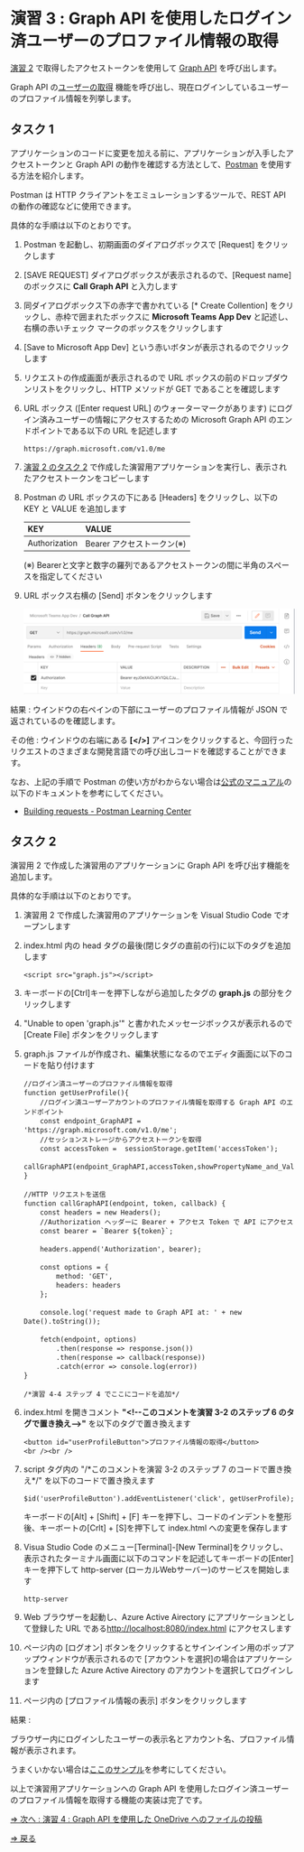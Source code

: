 # 演習 3 : Graph API を使用したログイン済ユーザーのプロファイル情報の取得
[演習 2](Ex02.md) で取得したアクセストークンを使用して [Graph API](https://docs.microsoft.com/ja-jp/graph/overview) を呼び出します。

Graph API の[ユーザーの取得](https://docs.microsoft.com/ja-jp/graph/api/user-get) 機能を呼び出し、現在ログインしているユーザーのプロファイル情報を列挙します。

## タスク 1

アプリケーションのコードに変更を加える前に、アプリケーションが入手したアクセストークンと Graph API の動作を確認する方法として、[Postman](https://www.postman.com/) を使用する方法を紹介します。

Postman は HTTP クライアントをエミュレーションするツールで、REST API の動作の確認などに使用できます。

具体的な手順は以下のとおりです。

1. Postman を起動し、初期画面のダイアログボックスで \[Request\] をクリックします

2. [SAVE REQUEST] ダイアログボックスが表示されるので、\[Request name\] のボックスに **Call Graph API** と入力します

3. 同ダイアログボックス下の赤字で書かれている \[* Create Collention\] をクリックし、赤枠で囲まれたボックスに **Microsoft Teams App Dev** と記述し、右横の赤いチェック マークのボックスをクリックします

4. [Save to Microsoft App Dev] という赤いボタンが表示されるのでクリックします

5. リクエストの作成画面が表示されるので URL ボックスの前のドロップダウンリストをクリックし、HTTP メソッドが GET であることを確認します

6. URL ボックス (\[Enter request URL\] のウォーターマークがあります) にログイン済みユーザーの情報にアクセスするための Microsoft Graph API のエンドポイントである以下の URL を記述します 

    ```
    https://graph.microsoft.com/v1.0/me
    ```

7. [演習 2 のタスク 2](Ex02.md) で作成した演習用アプリケーションを実行し、表示されたアクセストークンをコピーします

8. Postman の URL ボックスの下にある \[Headers\] をクリックし、以下の KEY と VALUE を追加します

    |KEY|VALUE|
    |-|-|
    |Authorization|Bearer アクセストークン(※)|
    
    (※) Bearerと文字と数字の羅列であるアクセストークンの間に半角のスペースを指定してください

9. URL ボックス右横の \[Send\] ボタンをクリックします

    ![Postman からの Graph API を使用したユーザープロファイル情報の取得](images/postman_get_profile.png)

結果 : ウインドウの右ペインの下部にユーザーのプロファイル情報が JSON で返されているのを確認します。

その他 : ウインドウの右端にある **\[\</\>\]** アイコンをクリックすると、今回行ったリクエストのさまざまな開発言語での呼び出しコードを確認することができます。 

なお、上記の手順で Postman の使い方がわからない場合は[公式のマニュアル](https://learning.postman.com/)の以下のドキュメントを参考にしてください。

- [Building requests - Postman Learning Center](https://learning.postman.com/docs/sending-requests/requests/)


## タスク 2

演習用 2 で作成した演習用のアプリケーションに Graph API を呼び出す機能を追加します。

具体的な手順は以下のとおりです。

1. 演習用 2 で作成した演習用のアプリケーションを Visual Studio Code でオープンします

2. index.html 内の head タグの最後(閉じタグの直前の行)に以下のタグを追加します

    ```
    <script src="graph.js"></script>
    ```

3. キーボードの\[Ctrl\]キーを押下しながら追加したタグの **graph.js** の部分をクリックします

4. "Unable to open 'graph.js'" と書かれたメッセージボックスが表示れるので \[Create File\] ボタンをクリックします

5. graph.js ファイルが作成され、編集状態になるのでエディタ画面に以下のコードを貼り付けます

    ```
    //ログイン済ユーザーのプロファイル情報を取得
    function getUserProfile(){
        //ログイン済ユーザーアカウントのプロファイル情報を取得する Graph API のエンドポイント
        const endpoint_GraphAPI = 'https://graph.microsoft.com/v1.0/me';
        //セッションストレージからアクセストークンを取得
        const accessToken =  sessionStorage.getItem('accessToken');
        callGraphAPI(endpoint_GraphAPI,accessToken,showPropertyName_and_Value);
    }

    //HTTP リクエストを送信
    function callGraphAPI(endpoint, token, callback) {
        const headers = new Headers();
        //Authorization ヘッダーに Bearer + アクセス Token で API にアクセス
        const bearer = `Bearer ${token}`;

        headers.append('Authorization', bearer);

        const options = {
            method: 'GET',
            headers: headers
        };

        console.log('request made to Graph API at: ' + new Date().toString());

        fetch(endpoint, options)
            .then(response => response.json())
            .then(response => callback(response))
            .catch(error => console.log(error))
    }
    
    /*演習 4-4 ステップ 4 でここにコードを追加*/
    ```

6. index.html を開きコメント **"\<\!--このコメントを演習 3-2 のステップ 6 のタグで置き換え--\>"** を以下のタグで置き換えます
    ```
    <button id="userProfileButton">プロファイル情報の取得</button>
    <br /><br />
    ```
7. script タグ内の "\/\*このコメントを演習 3-2 のステップ 7 のコードで置き換え*/" を以下のコードで置き換えます
    ```
    $id('userProfileButton').addEventListener('click', getUserProfile);
    ```

    キーボードの\[Alt\] + \[Shift\] + \[F\] キーを押下し、コードのインデントを整形後、キーボートの\[Crlt\] + \[S\]を押下して index.html への変更を保存します

8.  Visua Studio Code のメニュー\[Terminal\]-\[New Terminal\]をクリックし、表示されたターミナル画面に以下のコマンドを記述してキーボードの\[Enter\] キーを押下して http-server (ローカルWebサーバー)のサービスを開始します
    ```
    http-server
    ```
9. Web ブラウザーを起動し、Azure Active Airectory にアプリケーションとして登録した URL である[http://localhost:8080/index.html](http://localhost:8080/index.html) にアクセスします

10. ページ内の \[ログオン\] ボタンをクリックするとサインインイン用のポップアップウィンドウが表示されるので \[アカウントを選択\]の場合はアプリケーションを登録した Azure Active Airectory のアカウントを選択してログインします

11. ページ内の \[プロファイル情報の表示\] ボタンをクリックします

結果 : 

ブラウザー内にログインしたユーザーの表示名とアカウント名、プロファイル情報が表示されます。

うまくいかない場合は[ここのサンプル](samples/ex03)を参考にしてください。

以上で演習用アプリケーションへの Graph API を使用したログイン済ユーザーのプロファイル情報を取得する機能の実装は完了です。

[⇒ 次へ : 演習 4 : Graph API を使用した OneDrive へのファイルの投稿](Ex04.md)

[⇒ 戻る](Readme.md)




